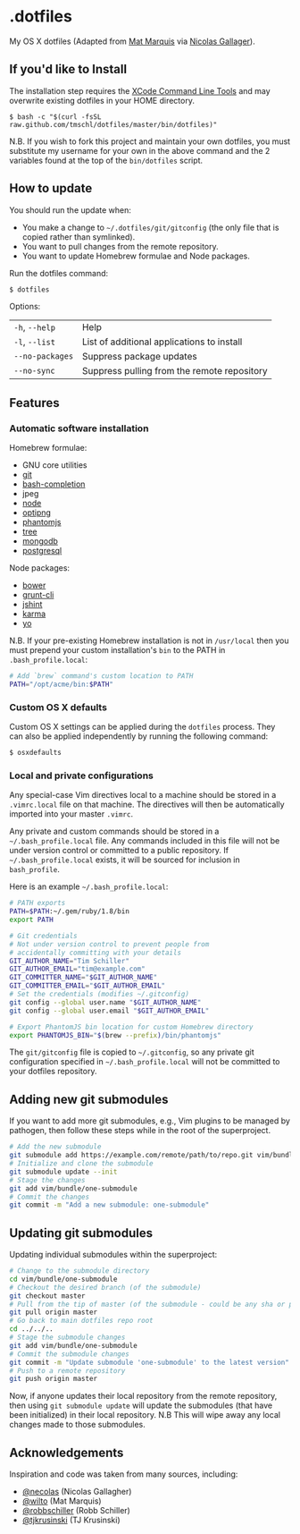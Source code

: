 # .dotfiles

My OS X dotfiles (Adapted from [Mat Marquis](https://github.com/Wilto/dotfiles) via [Nicolas Gallager](https://github.com/necolas/dotfiles)).

## If you'd like to Install

The installation step requires the [XCode Command Line
Tools](https://developer.apple.com/downloads) and may overwrite existing
dotfiles in your HOME directory.

```
$ bash -c "$(curl -fsSL raw.github.com/tmschl/dotfiles/master/bin/dotfiles)"
```

N.B. If you wish to fork this project and maintain your own dotfiles, you must
substitute my username for your own in the above command and the 2 variables
found at the top of the `bin/dotfiles` script.

## How to update

You should run the update when:

* You make a change to `~/.dotfiles/git/gitconfig` (the only file that is
  copied rather than symlinked).
* You want to pull changes from the remote repository.
* You want to update Homebrew formulae and Node packages.

Run the dotfiles command:

```bash
$ dotfiles
```

Options:

<table>
    <tr>
        <td><code>-h</code>, <code>--help</code></td>
        <td>Help</td>
    </tr>
    <tr>
        <td><code>-l</code>, <code>--list</code></td>
        <td>List of additional applications to install</td>
    </tr>
    <tr>
        <td><code>--no-packages</code></td>
        <td>Suppress package updates</td>
    </tr>
    <tr>
        <td><code>--no-sync</code></td>
        <td>Suppress pulling from the remote repository</td>
    </tr>
</table>

## Features

### Automatic software installation

Homebrew formulae:

* GNU core utilities
* [git](http://git-scm.com/)
* [bash-completion](http://bash-completion.alioth.debian.org/)
* jpeg
* [node](http://nodejs.org/)
* [optipng](http://optipng.sourceforge.net/)
* [phantomjs](http://phantomjs.org/)
* [tree](http://mama.indstate.edu/users/ice/tree/)
* [mongodb](http://www.mongodb.org)
* [postgresql](https://wiki.postgresql.org/wiki/Homebrew)

Node packages:

* [bower](http://bower.io/)
* [grunt-cli](http://gruntjs.com/)
* [jshint](http://www.jshint.com/)
* [karma](http://karma-runner.github.io/)
* [yo](http://yeoman.io/)

N.B. If your pre-existing Homebrew installation is not in `/usr/local` then you
must prepend your custom installation's `bin` to the PATH in
`.bash_profile.local`:

```bash
# Add `brew` command's custom location to PATH
PATH="/opt/acme/bin:$PATH"
```

### Custom OS X defaults

Custom OS X settings can be applied during the `dotfiles` process. They can
also be applied independently by running the following command:

```bash
$ osxdefaults
```

### Local and private configurations

Any special-case Vim directives local to a machine should be stored in a
`.vimrc.local` file on that machine. The directives will then be automatically
imported into your master `.vimrc`.

Any private and custom commands should be stored in a `~/.bash_profile.local`
file. Any commands included in this file will not be under version control or
committed to a public repository. If `~/.bash_profile.local` exists, it will be
sourced for inclusion in `bash_profile`.

Here is an example `~/.bash_profile.local`:

```bash
# PATH exports
PATH=$PATH:~/.gem/ruby/1.8/bin
export PATH

# Git credentials
# Not under version control to prevent people from
# accidentally committing with your details
GIT_AUTHOR_NAME="Tim Schiller"
GIT_AUTHOR_EMAIL="tim@example.com"
GIT_COMMITTER_NAME="$GIT_AUTHOR_NAME"
GIT_COMMITTER_EMAIL="$GIT_AUTHOR_EMAIL"
# Set the credentials (modifies ~/.gitconfig)
git config --global user.name "$GIT_AUTHOR_NAME"
git config --global user.email "$GIT_AUTHOR_EMAIL"

# Export PhantomJS bin location for custom Homebrew directory
export PHANTOMJS_BIN="$(brew --prefix)/bin/phantomjs"
```

The `git/gitconfig` file is copied to `~/.gitconfig`, so any private git
configuration specified in `~/.bash_profile.local` will not be committed to
your dotfiles repository.

## Adding new git submodules

If you want to add more git submodules, e.g., Vim plugins to be managed by
pathogen, then follow these steps while in the root of the superproject.

```bash
# Add the new submodule
git submodule add https://example.com/remote/path/to/repo.git vim/bundle/one-submodule
# Initialize and clone the submodule
git submodule update --init
# Stage the changes
git add vim/bundle/one-submodule
# Commit the changes
git commit -m "Add a new submodule: one-submodule"
```

## Updating git submodules

Updating individual submodules within the superproject:

```bash
# Change to the submodule directory
cd vim/bundle/one-submodule
# Checkout the desired branch (of the submodule)
git checkout master
# Pull from the tip of master (of the submodule - could be any sha or pointer)
git pull origin master
# Go back to main dotfiles repo root
cd ../../..
# Stage the submodule changes
git add vim/bundle/one-submodule
# Commit the submodule changes
git commit -m "Update submodule 'one-submodule' to the latest version"
# Push to a remote repository
git push origin master
```

Now, if anyone updates their local repository from the remote repository, then
using `git submodule update` will update the submodules (that have been
initialized) in their local repository. N.B This will wipe away any local
changes made to those submodules.

## Acknowledgements

Inspiration and code was taken from many sources, including:

* [@necolas](https://github.com/necolas/dotfiles) (Nicolas Gallagher)
* [@wilto](https://github.com/Wilto/dotfiles) (Mat Marquis)
* [@robbschiller](https://github.com/robbschiller/dotfiles) (Robb Schiller)
* [@tjkrusinski](https://github.com/TJkrusinski/dotfiles) (TJ Krusinski)
